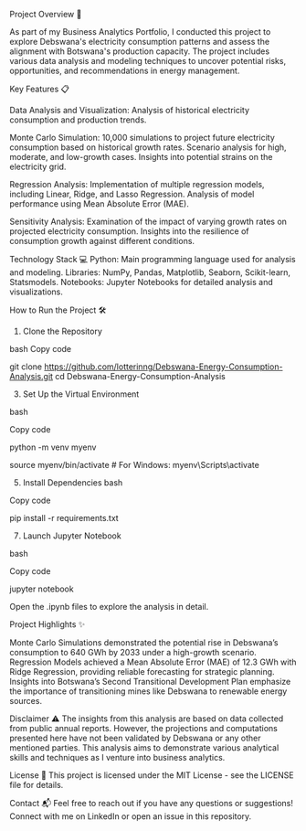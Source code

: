 Project Overview 🚀

As part of my Business Analytics Portfolio, I conducted this project to explore Debswana's electricity consumption patterns and assess the alignment with Botswana's production capacity. The project includes various data analysis and modeling techniques to uncover potential risks, opportunities, and recommendations in energy management.

Key Features 📋

Data Analysis and Visualization:
Analysis of historical electricity consumption and production trends.

Monte Carlo Simulation:
10,000 simulations to project future electricity consumption based on historical growth rates.
Scenario analysis for high, moderate, and low-growth cases.
Insights into potential strains on the electricity grid.

Regression Analysis:
Implementation of multiple regression models, including Linear, Ridge, and Lasso Regression.
Analysis of model performance using Mean Absolute Error (MAE).


Sensitivity Analysis:
Examination of the impact of varying growth rates on projected electricity consumption.
Insights into the resilience of consumption growth against different conditions.

Technology Stack 💻
Python: Main programming language used for analysis and modeling.
Libraries: NumPy, Pandas, Matplotlib, Seaborn, Scikit-learn, Statsmodels.
Notebooks: Jupyter Notebooks for detailed analysis and visualizations.

How to Run the Project 🛠️
1. Clone the Repository

bash
Copy code

git clone https://github.com/lotterinng/Debswana-Energy-Consumption-Analysis.git
cd Debswana-Energy-Consumption-Analysis

3. Set Up the Virtual Environment
   
bash

Copy code

python -m venv myenv

source myenv/bin/activate  # For Windows: myenv\Scripts\activate

5. Install Dependencies
bash

Copy code

pip install -r requirements.txt

7. Launch Jupyter Notebook
   
bash

Copy code

jupyter notebook

Open the .ipynb files to explore the analysis in detail.

Project Highlights ✨

Monte Carlo Simulations demonstrated the potential rise in Debswana’s consumption to 640 GWh by 2033 under a high-growth scenario.
Regression Models achieved a Mean Absolute Error (MAE) of 12.3 GWh with Ridge Regression, providing reliable forecasting for strategic planning.
Insights into Botswana’s Second Transitional Development Plan emphasize the importance of transitioning mines like Debswana to renewable energy sources.


Disclaimer ⚠️
The insights from this analysis are based on data collected from public annual reports. However, the projections and computations presented here have not been validated by Debswana or any other mentioned parties. This analysis aims to demonstrate various analytical skills and techniques as I venture into business analytics.

License 📜
This project is licensed under the MIT License - see the LICENSE file for details.

Contact 📬
Feel free to reach out if you have any questions or suggestions! Connect with me on LinkedIn or open an issue in this repository.
